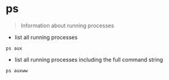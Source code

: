 # ps

> Information about running processes

- list all running processes

`ps aux`

- list all running processes including the full command string

`ps auxww`
